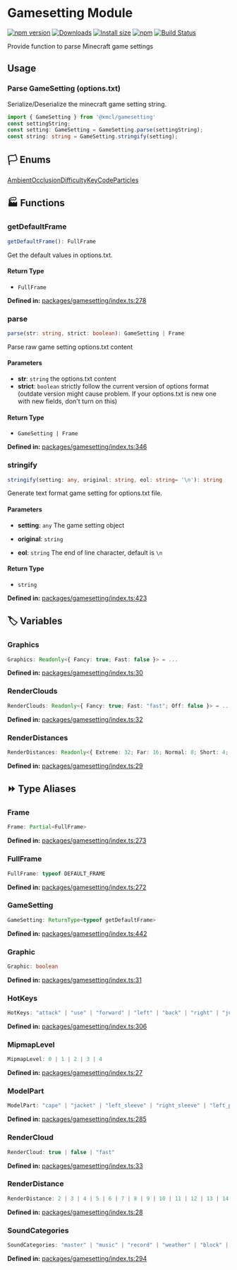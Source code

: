 # Gamesetting Module

[![npm version](https://img.shields.io/npm/v/@xmcl/gamesetting.svg)](https://www.npmjs.com/package/@xmcl/gamesetting)
[![Downloads](https://img.shields.io/npm/dm/@xmcl/gamesetting.svg)](https://npmjs.com/@xmcl/gamesetting)
[![Install size](https://packagephobia.now.sh/badge?p=@xmcl/gamesetting)](https://packagephobia.now.sh/result?p=@xmcl/gamesetting)
[![npm](https://img.shields.io/npm/l/@xmcl/minecraft-launcher-core.svg)](https://github.com/voxelum/minecraft-launcher-core-node/blob/master/LICENSE)
[![Build Status](https://github.com/voxelum/minecraft-launcher-core-node/workflows/Build/badge.svg)](https://github.com/Voxelum/minecraft-launcher-core-node/actions?query=workflow%3ABuild)

Provide function to parse Minecraft game settings

## Usage 

### Parse GameSetting (options.txt)

Serialize/Deserialize the minecraft game setting string.

```ts
import { GameSetting } from '@xmcl/gamesetting'
const settingString;
const setting: GameSetting = GameSetting.parse(settingString);
const string: string = GameSetting.stringify(setting);
```

## 🏳️ Enums

<div class="definition-grid enum"><a href="gamesetting/AmbientOcclusion">AmbientOcclusion</a><a href="gamesetting/Difficulty">Difficulty</a><a href="gamesetting/KeyCode">KeyCode</a><a href="gamesetting/Particles">Particles</a></div>

## 🏭 Functions

### getDefaultFrame

```ts
getDefaultFrame(): FullFrame
```
Get the default values in options.txt.
#### Return Type

- `FullFrame`

<p style="font-size: 14px; color: var(--vp-c-text-2)">
<strong>Defined in:</strong> <a href="https://github.com/voxelum/minecraft-launcher-core-node/blob/master/packages/gamesetting/index.ts#L278" target="_blank" rel="noreferrer">packages/gamesetting/index.ts:278</a>
</p>


### parse

```ts
parse(str: string, strict: boolean): GameSetting | Frame
```
Parse raw game setting options.txt content
#### Parameters

- **str**: `string`
the options.txt content
- **strict**: `boolean`
strictly follow the current version of options format (outdate version might cause problem. If your options.txt is new one with new fields, don't turn on this)
#### Return Type

- `GameSetting | Frame`

<p style="font-size: 14px; color: var(--vp-c-text-2)">
<strong>Defined in:</strong> <a href="https://github.com/voxelum/minecraft-launcher-core-node/blob/master/packages/gamesetting/index.ts#L346" target="_blank" rel="noreferrer">packages/gamesetting/index.ts:346</a>
</p>


### stringify

```ts
stringify(setting: any, original: string, eol: string= '\n'): string
```
Generate text format game setting for options.txt file.
#### Parameters

- **setting**: `any`
The game setting object
- **original**: `string`

- **eol**: `string`
The end of line character, default is ``\n``
#### Return Type

- `string`

<p style="font-size: 14px; color: var(--vp-c-text-2)">
<strong>Defined in:</strong> <a href="https://github.com/voxelum/minecraft-launcher-core-node/blob/master/packages/gamesetting/index.ts#L423" target="_blank" rel="noreferrer">packages/gamesetting/index.ts:423</a>
</p>



## 🏷️ Variables

### Graphics <Badge type="tip" text="const" />

```ts
Graphics: Readonly<{ Fancy: true; Fast: false }> = ...
```
<p style="font-size: 14px; color: var(--vp-c-text-2)">
<strong>Defined in:</strong> <a href="https://github.com/voxelum/minecraft-launcher-core-node/blob/master/packages/gamesetting/index.ts#L30" target="_blank" rel="noreferrer">packages/gamesetting/index.ts:30</a>
</p>


### RenderClouds <Badge type="tip" text="const" />

```ts
RenderClouds: Readonly<{ Fancy: true; Fast: "fast"; Off: false }> = ...
```
<p style="font-size: 14px; color: var(--vp-c-text-2)">
<strong>Defined in:</strong> <a href="https://github.com/voxelum/minecraft-launcher-core-node/blob/master/packages/gamesetting/index.ts#L32" target="_blank" rel="noreferrer">packages/gamesetting/index.ts:32</a>
</p>


### RenderDistances <Badge type="tip" text="const" />

```ts
RenderDistances: Readonly<{ Extreme: 32; Far: 16; Normal: 8; Short: 4; Tiny: 2 }> = ...
```
<p style="font-size: 14px; color: var(--vp-c-text-2)">
<strong>Defined in:</strong> <a href="https://github.com/voxelum/minecraft-launcher-core-node/blob/master/packages/gamesetting/index.ts#L29" target="_blank" rel="noreferrer">packages/gamesetting/index.ts:29</a>
</p>



## ⏩ Type Aliases

### Frame

```ts
Frame: Partial<FullFrame>
```
<p style="font-size: 14px; color: var(--vp-c-text-2)">
<strong>Defined in:</strong> <a href="https://github.com/voxelum/minecraft-launcher-core-node/blob/master/packages/gamesetting/index.ts#L273" target="_blank" rel="noreferrer">packages/gamesetting/index.ts:273</a>
</p>


### FullFrame

```ts
FullFrame: typeof DEFAULT_FRAME
```
<p style="font-size: 14px; color: var(--vp-c-text-2)">
<strong>Defined in:</strong> <a href="https://github.com/voxelum/minecraft-launcher-core-node/blob/master/packages/gamesetting/index.ts#L272" target="_blank" rel="noreferrer">packages/gamesetting/index.ts:272</a>
</p>


### GameSetting

```ts
GameSetting: ReturnType<typeof getDefaultFrame>
```
<p style="font-size: 14px; color: var(--vp-c-text-2)">
<strong>Defined in:</strong> <a href="https://github.com/voxelum/minecraft-launcher-core-node/blob/master/packages/gamesetting/index.ts#L442" target="_blank" rel="noreferrer">packages/gamesetting/index.ts:442</a>
</p>


### Graphic

```ts
Graphic: boolean
```
<p style="font-size: 14px; color: var(--vp-c-text-2)">
<strong>Defined in:</strong> <a href="https://github.com/voxelum/minecraft-launcher-core-node/blob/master/packages/gamesetting/index.ts#L31" target="_blank" rel="noreferrer">packages/gamesetting/index.ts:31</a>
</p>


### HotKeys

```ts
HotKeys: "attack" | "use" | "forward" | "left" | "back" | "right" | "jump" | "sneak" | "sprint" | "drop" | "inventory" | "chat" | "playerlist" | "pickItem" | "command" | "screenshot" | "togglePerspective" | "smoothCamera" | "fullscreen" | "spectatorOutlines" | "swapHands" | "saveToolbarActivator" | "loadToolbarActivator" | "advancements" | "hotbar.1" | "hotbar.2" | "hotbar.3" | "hotbar.4" | "hotbar.5" | "hotbar.6" | "hotbar.7" | "hotbar.8" | "hotbar.9"
```
<p style="font-size: 14px; color: var(--vp-c-text-2)">
<strong>Defined in:</strong> <a href="https://github.com/voxelum/minecraft-launcher-core-node/blob/master/packages/gamesetting/index.ts#L306" target="_blank" rel="noreferrer">packages/gamesetting/index.ts:306</a>
</p>


### MipmapLevel

```ts
MipmapLevel: 0 | 1 | 2 | 3 | 4
```
<p style="font-size: 14px; color: var(--vp-c-text-2)">
<strong>Defined in:</strong> <a href="https://github.com/voxelum/minecraft-launcher-core-node/blob/master/packages/gamesetting/index.ts#L27" target="_blank" rel="noreferrer">packages/gamesetting/index.ts:27</a>
</p>


### ModelPart

```ts
ModelPart: "cape" | "jacket" | "left_sleeve" | "right_sleeve" | "left_pants_leg" | "right_pants_leg" | "hat"
```
<p style="font-size: 14px; color: var(--vp-c-text-2)">
<strong>Defined in:</strong> <a href="https://github.com/voxelum/minecraft-launcher-core-node/blob/master/packages/gamesetting/index.ts#L285" target="_blank" rel="noreferrer">packages/gamesetting/index.ts:285</a>
</p>


### RenderCloud

```ts
RenderCloud: true | false | "fast"
```
<p style="font-size: 14px; color: var(--vp-c-text-2)">
<strong>Defined in:</strong> <a href="https://github.com/voxelum/minecraft-launcher-core-node/blob/master/packages/gamesetting/index.ts#L33" target="_blank" rel="noreferrer">packages/gamesetting/index.ts:33</a>
</p>


### RenderDistance

```ts
RenderDistance: 2 | 3 | 4 | 5 | 6 | 7 | 8 | 9 | 10 | 11 | 12 | 13 | 14 | 15 | 16 | 17 | 18 | 19 | 20 | 21 | 22 | 23 | 24 | 25 | 26 | 27 | 28 | 29 | 30 | 31 | 32
```
<p style="font-size: 14px; color: var(--vp-c-text-2)">
<strong>Defined in:</strong> <a href="https://github.com/voxelum/minecraft-launcher-core-node/blob/master/packages/gamesetting/index.ts#L28" target="_blank" rel="noreferrer">packages/gamesetting/index.ts:28</a>
</p>


### SoundCategories

```ts
SoundCategories: "master" | "music" | "record" | "weather" | "block" | "hostile" | "neutral" | "player" | "ambient" | "voice"
```
<p style="font-size: 14px; color: var(--vp-c-text-2)">
<strong>Defined in:</strong> <a href="https://github.com/voxelum/minecraft-launcher-core-node/blob/master/packages/gamesetting/index.ts#L294" target="_blank" rel="noreferrer">packages/gamesetting/index.ts:294</a>
</p>



